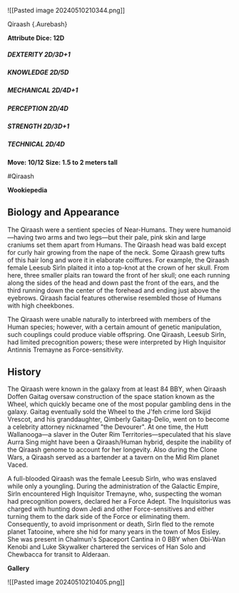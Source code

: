 ![[Pasted image 20240510210344.png]]

Qiraash {.Aurebash}

**Attribute Dice: 12D**
##### DEXTERITY 2D/3D+1
##### KNOWLEDGE 2D/5D
##### MECHANICAL 2D/4D+1
##### PERCEPTION 2D/4D
##### STRENGTH 2D/3D+1
##### TECHNICAL 2D/4D
**Move: 10/12**
**Size: 1.5 to 2 meters tall**

#Qiraash

**Wookiepedia**

## Biology and Appearance

The Qiraash were a sentient species of Near-Humans. They were humanoid—having two arms and two legs—but their pale, pink skin and large craniums set them apart from Humans. The Qiraash head was bald except for curly hair growing from the nape of the neck. Some Qiraash grew tufts of this hair long and wore it in elaborate coiffures. For example, the Qiraash female Leesub Sirln plaited it into a top-knot at the crown of her skull. From here, three smaller plaits ran toward the front of her skull; one each running along the sides of the head and down past the front of the ears, and the third running down the center of the forehead and ending just above the eyebrows. Qiraash facial features otherwise resembled those of Humans with high cheekbones.

The Qiraash were unable naturally to interbreed with members of the Human species; however, with a certain amount of genetic manipulation, such couplings could produce viable offspring. One Qiraash, Leesub Sirln, had limited precognition powers; these were interpreted by High Inquisitor Antinnis Tremayne as Force-sensitivity.

## History

The Qiraash were known in the galaxy from at least 84 BBY, when Qiraash Doffen Gaitag oversaw construction of the space station known as the Wheel, which quickly became one of the most popular gambling dens in the galaxy. Gaitag eventually sold the Wheel to the J'feh crime lord Skijid Vrescot, and his granddaughter, Qimberly Gaitag-Delio, went on to become a celebrity attorney nicknamed "the Devourer". At one time, the Hutt Wallanooga—a slaver in the Outer Rim Territories—speculated that his slave Aurra Sing might have been a Qiraash/Human hybrid, despite the inability of the Qiraash genome to account for her longevity. Also during the Clone Wars, a Qiraash served as a bartender at a tavern on the Mid Rim planet Vaced.

A full-blooded Qiraash was the female Leesub Sirln, who was enslaved while only a youngling. During the administration of the Galactic Empire, Sirln encountered High Inquisitor Tremayne, who, suspecting the woman had precognition powers, declared her a Force Adept. The Inquisitorius was charged with hunting down Jedi and other Force-sensitives and either turning them to the dark side of the Force or eliminating them. Consequently, to avoid imprisonment or death, Sirln fled to the remote planet Tatooine, where she hid for many years in the town of Mos Eisley. She was present in Chalmun's Spaceport Cantina in 0 BBY when Obi-Wan Kenobi and Luke Skywalker chartered the services of Han Solo and Chewbacca for transit to Alderaan.

**Gallery**

![[Pasted image 20240510210405.png]]